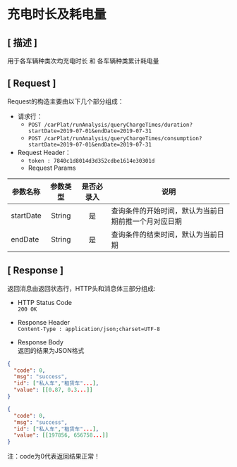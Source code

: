 # 充电时长及耗电量

## [ 描述 ]

用于各车辆种类次均充电时长 和 各车辆种类累计耗电量

## [ Request ]

Request的构造主要由以下几个部分组成：

+ 请求行：
  + `POST /carPlat/runAnalysis/queryChargeTimes/duration?startDate=2019-07-01&endDate=2019-07-31`
  + `POST /carPlat/runAnalysis/queryChargeTimes/consumption?startDate=2019-07-01&endDate=2019-07-31`
+ Request Header：
  + `token : 7840c1d8014d3d352cdbe1614e30301d`
  + Request Params  

参数名称|参数类型|是否必录入|说明
--|:--:|:--:|--
startDate | String | 是 | 查询条件的开始时间，默认为当前日期前推一个月对应日期
endDate | String | 是 | 查询条件的结束时间，默认为当前日期

## [ Response ]

返回消息由返回状态行，HTTP头和消息体三部分组成:

+ HTTP Status Code  
`200 OK`

+ Response Header  
`Content-Type : application/json;charset=UTF-8`

+ Response Body  
返回的结果为JSON格式

``` json
{
  "code": 0,
  "msg": "success",
  "id": ["私人车","租赁车"...],
  "value": [[0.87, 0.3...]]
}

{
  "code": 0,
  "msg": "success",
  "id": ["私人车","租赁车"...],
  "value": [[197856, 656758...]]
}
```

注：code为0代表返回结果正常！

